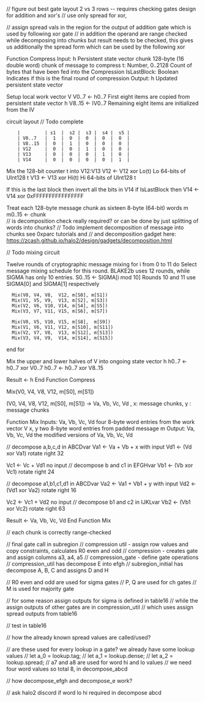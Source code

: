 // figure out best gate layout 2 vs 3 rows -- requires checking gates design for addition and xor's
// use only spread for xor,

// assign spread vals in the region for the output of addition gate which is used by following xor gate
// in addition the operand are range checked while decomposing into chunks but result needs to be checked, this gives us additionally the spread form which can be used by the following xor


Function Compress
   Input:
      h                      Persistent state vector
      chunk                  128-byte (16 double word) chunk of message to compress
      t: Number, 0..2128     Count of bytes that have been fed into the Compression
      IsLastBlock: Boolean   Indicates if this is the final round of compression
   Output:
      h                      Updated persistent state vector

   Setup local work vector V
   V0..7 ← h0..7   First eight items are copied from persistent state vector h
   V8..15 ← IV0..7 Remaining eight items are initialized from the IV

   circuit layout // Todo complete

        |         | s1  |  s2 |  s3 |  s4 |  s5 |
        | V0..7   |  1  |  0  |  0  |  0  |  0  |
        | V8..15  |  0  |  1  |  0  |  0  |  0  |
        | V12     |  0  |  0  |  1  |  0  |  0  |
        | V13     |  0  |  0  |  0  |  1  |  0  |
        | V14     |  0  |  0  |  0  |  0  |  1  |


   Mix the 128-bit counter t into V12:V13
   V12 ← V12 xor Lo(t)    Lo 64-bits of UInt128 t
   V13 ← V13 xor Hi(t)    Hi 64-bits of UInt128 t
  
   If this is the last block then invert all the bits in V14
   if IsLastBlock then
      V14 ← V14 xor 0xFFFFFFFFFFFFFFFF
   
   Treat each 128-byte message chunk as sixteen 8-byte (64-bit) words m
   m0..15 ← chunk  
   // is decomposition check really required? or can be done by just splitting of words into chunks?
   // Todo implement decomposition of message into chunks see 0xparc tutorials and 
   // and decomposition gadget here: https://zcash.github.io/halo2/design/gadgets/decomposition.html


   // Todo mixing circuit



   Twelve rounds of cryptographic message mixing
   for i from 0 to 11 do
      Select message mixing schedule for this round.
       BLAKE2b uses 12 rounds, while SIGMA has only 10 entries.
      S0..15 ← SIGMA[i mod 10]   Rounds 10 and 11 use SIGMA[0] and SIGMA[1] respectively

      Mix(V0, V4, V8,  V12, m[S0], m[S1])
      Mix(V1, V5, V9,  V13, m[S2], m[S3])
      Mix(V2, V6, V10, V14, m[S4], m[S5])
      Mix(V3, V7, V11, V15, m[S6], m[S7])

      Mix(V0, V5, V10, V15, m[S8],  m[S9])
      Mix(V1, V6, V11, V12, m[S10], m[S11])
      Mix(V2, V7, V8,  V13, m[S12], m[S13])
      Mix(V3, V4, V9,  V14, m[S14], m[S15])
      
   end for

   Mix the upper and lower halves of V into ongoing state vector h
   h0..7 ← h0..7 xor V0..7
   h0..7 ← h0..7 xor V8..15

   Result ← h
End Function Compress


Mix(V0, V4, V8,  V12, m[S0], m[S1])

(V0, V4, V8,  V12, m[S0], m[S1]) -> Va, Vb, Vc, Vd , x: message chunks, y : message chunks

Function Mix
   Inputs:
        Va, Vb, Vc, Vd       four 8-byte word entries from the work vector V
        x, y                 two  8-byte word entries from padded message m
   Output:
        Va, Vb, Vc, Vd       the modified versions of Va, Vb, Vc, Vd

   // decompose a,b,c,d in ABCDvar
   Va1 ←  Va + Vb + x          with input
   Vd1 ← (Vd xor Va1) rotate right 32

   Vc1 ← Vc + Vd1              no input
   // decompose b and c1 in EFGHvar
   Vb1 ← (Vb xor Vc1) rotate right 24

   // decompose a1,b1,c1,d1 in ABCDvar
   Va2 ← Va1 + Vb1 + y          with input
   Vd2 ← (Vd1 xor Va2) rotate right 16

   Vc2 ← Vc1 + Vd2             no input
   // decompose b1 and c2 in IJKLvar
   Vb2 ← (Vb1 xor Vc2) rotate right 63

   Result ← Va, Vb, Vc, Vd
End Function Mix



// each chunk is correctly range-checked

// final gate call in subregion
// compression util - assign row values and copy constraints, calculates R0 even and odd
// compression - creates gate and assign columns a3, a4, a5
// compression_gate - define gate operations
// compression_util has decompose E into efgh 
// subregion_initial has decompose A, B, C and assigns D and H


// R0 even and odd are used for sigma gates
// P, Q are used for ch gates
// M is used for majority gate

// for some reason assign outputs for sigma is defined in table16
// while the assign outputs of other gates are in compression_util
// which uses assign spread outputs from table16

// test in table16

// how the already known spread values are called/used?

// are these used for every lookup in a gate? we already have some lookup values
//   let a_0 = lookup.tag;
//   let a_1 = lookup.dense;
//   let a_2 = lookup.spread;
//   a7 and a8 are used for word hi and lo values 
//   we need four word values so total 8, in decompose_abcd

// how decompose_efgh and decompose_e work?

// ask halo2 discord if word lo hi required in decompose abcd


